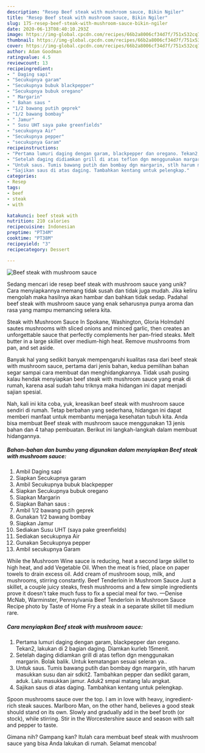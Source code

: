 ```yaml
---
description: "Resep Beef steak with mushroom sauce, Bikin Ngiler"
title: "Resep Beef steak with mushroom sauce, Bikin Ngiler"
slug: 175-resep-beef-steak-with-mushroom-sauce-bikin-ngiler
date: 2020-06-13T08:40:10.293Z
image: https://img-global.cpcdn.com/recipes/66b2a8006cf34d7f/751x532cq70/beef-steak-with-mushroom-sauce-foto-resep-utama.jpg
thumbnail: https://img-global.cpcdn.com/recipes/66b2a8006cf34d7f/751x532cq70/beef-steak-with-mushroom-sauce-foto-resep-utama.jpg
cover: https://img-global.cpcdn.com/recipes/66b2a8006cf34d7f/751x532cq70/beef-steak-with-mushroom-sauce-foto-resep-utama.jpg
author: Adam Goodman
ratingvalue: 4.5
reviewcount: 13
recipeingredient:
- " Daging sapi"
- "Secukupnya garam"
- "Secukupnya bubuk blackpepper"
- "Secukupnya bubuk oregano"
- " Margarin"
- " Bahan saus "
- "1/2 bawang putih geprek"
- "1/2 bawang bombay"
- " Jamur"
- " Susu UHT saya pake greenfields"
- "secukupnya Air"
- "Secukupnya pepper"
- "secukupnya Garam"
recipeinstructions:
- "Pertama lumuri daging dengan garam, blackpepper dan oregano. Tekan2, lakukan di 2 bagian daging. Diamkan kurleb 15menit."
- "Setelah daging didiamkan grill di atas teflon dgn menggunakan margarin. Bolak balik. Untuk kematangan sesuai seleran ya.."
- "Untuk saus. Tumis bawang putih dan bombay dgn margarin, stlh harum masukkan susu dan air sdkit2. Tambahkan pepper dan sedikit garam, aduk. Lalu masukkan jamur. Aduk2 smpai matang lalu angkat."
- "Sajikan saus di atas daging. Tambahkan kentang untuk pelengkap."
categories:
- Resep
tags:
- beef
- steak
- with

katakunci: beef steak with 
nutrition: 210 calories
recipecuisine: Indonesian
preptime: "PT34M"
cooktime: "PT38M"
recipeyield: "3"
recipecategory: Dessert

---
```



![Beef steak with mushroom sauce](https://img-global.cpcdn.com/recipes/66b2a8006cf34d7f/751x532cq70/beef-steak-with-mushroom-sauce-foto-resep-utama.jpg)

Sedang mencari ide resep beef steak with mushroom sauce yang unik? Cara menyiapkannya memang tidak susah dan tidak juga mudah. Jika keliru mengolah maka hasilnya akan hambar dan bahkan tidak sedap. Padahal beef steak with mushroom sauce yang enak seharusnya punya aroma dan rasa yang mampu memancing selera kita.

Steak with Mushroom Sauce In Spokane, Washington, Gloria Holmdahl sautes mushrooms with sliced onions and minced garlic, then creates an unforgettable sauce that perfectly complements her pan-fried steaks. Melt butter in a large skillet over medium-high heat. Remove mushrooms from pan, and set aside.

Banyak hal yang sedikit banyak mempengaruhi kualitas rasa dari beef steak with mushroom sauce, pertama dari jenis bahan, kedua pemilihan bahan segar sampai cara membuat dan menghidangkannya. Tidak usah pusing kalau hendak menyiapkan beef steak with mushroom sauce yang enak di rumah, karena asal sudah tahu triknya maka hidangan ini dapat menjadi sajian spesial.


Nah, kali ini kita coba, yuk, kreasikan beef steak with mushroom sauce sendiri di rumah. Tetap berbahan yang sederhana, hidangan ini dapat memberi manfaat untuk membantu menjaga kesehatan tubuh kita. Anda bisa membuat Beef steak with mushroom sauce menggunakan 13 jenis bahan dan 4 tahap pembuatan. Berikut ini langkah-langkah dalam membuat hidangannya.

<!--inarticleads1-->

##### Bahan-bahan dan bumbu yang digunakan dalam menyiapkan Beef steak with mushroom sauce:

1. Ambil  Daging sapi
1. Siapkan Secukupnya garam
1. Ambil Secukupnya bubuk blackpepper
1. Siapkan Secukupnya bubuk oregano
1. Siapkan  Margarin
1. Siapkan  Bahan saus :
1. Ambil 1/2 bawang putih geprek
1. Gunakan 1/2 bawang bombay
1. Siapkan  Jamur
1. Sediakan  Susu UHT (saya pake greenfields)
1. Sediakan secukupnya Air
1. Gunakan Secukupnya pepper
1. Ambil secukupnya Garam


While the Mushroom Wine sauce is reducing, heat a second large skillet to high heat, and add Vegetable Oil. When the meat is fried, place on paper towels to drain excess oil. Add cream of mushroom soup, milk, and mushrooms, stirring constantly. Beef Tenderloin in Mushroom Sauce Just a skillet, a couple juicy steaks, fresh mushrooms and a few simple ingredients prove it doesn&#39;t take much fuss to fix a special meal for two. —Denise McNab, Warminster, Pennsylvania Beef Tenderloin in Mushroom Sauce Recipe photo by Taste of Home Fry a steak in a separate skillet till medium rare. 

<!--inarticleads2-->

##### Cara menyiapkan Beef steak with mushroom sauce:

1. Pertama lumuri daging dengan garam, blackpepper dan oregano. Tekan2, lakukan di 2 bagian daging. Diamkan kurleb 15menit.
1. Setelah daging didiamkan grill di atas teflon dgn menggunakan margarin. Bolak balik. Untuk kematangan sesuai seleran ya..
1. Untuk saus. Tumis bawang putih dan bombay dgn margarin, stlh harum masukkan susu dan air sdkit2. Tambahkan pepper dan sedikit garam, aduk. Lalu masukkan jamur. Aduk2 smpai matang lalu angkat.
1. Sajikan saus di atas daging. Tambahkan kentang untuk pelengkap.


Spoon mushrooms sauce over the top. I am in love with heavy, ingredient-rich steak sauces. Marlboro Man, on the other hand, believes a good steak should stand on its own. Slowly and gradually add in the beef broth (or stock), while stirring. Stir in the Worcestershire sauce and season with salt and pepper to taste. 

Gimana nih? Gampang kan? Itulah cara membuat beef steak with mushroom sauce yang bisa Anda lakukan di rumah. Selamat mencoba!
